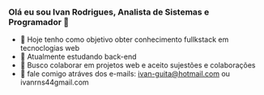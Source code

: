  ### Olá eu sou Ivan Rodrigues, Analista de Sistemas e Programador 👋



- 🔭 Hoje tenho como objetivo obter conhecimento fullkstack em tecnoclogias web
- 🌱 Atualmente estudando back-end
- 👯 Busco colaborar em projetos web e aceito sujestões e colaborações 
- 💬 fale comigo atráves dos e-mails: ivan-guita@hotmail.com ou ivanrns44gmail.com

